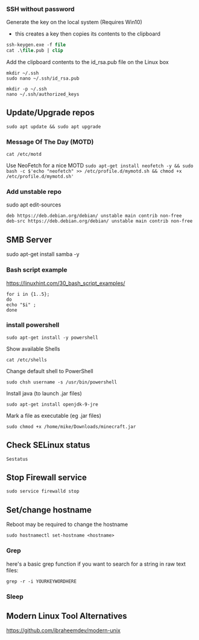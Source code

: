 ### SSH without password

Generate the key on the local system (Requires Win10)
- this creates a key then copies its contents to the clipboard

```ps
ssh-keygen.exe -f file
cat .\file.pub | clip
```

Add the clipboard contents to the id_rsa.pub file on the Linux box 

````
mkdir ~/.ssh
sudo nano ~/.ssh/id_rsa.pub
````

```console
mkdir -p ~/.ssh
nano ~/.ssh/authorized_keys
```

## Update/Upgrade repos
```console
sudo apt update && sudo apt upgrade
```

### Message Of The Day (MOTD)

````cat /etc/motd````

Use NeoFetch for a nice MOTD
````sudo apt-get install neofetch -y && sudo bash -c $'echo "neofetch" >> /etc/profile.d/mymotd.sh && chmod +x /etc/profile.d/mymotd.sh' ````

### Add unstable repo

sudo apt edit-sources
````
deb https://deb.debian.org/debian/ unstable main contrib non-free
deb-src https://deb.debian.org/debian/ unstable main contrib non-free
````

## SMB Server
sudo apt-get install samba -y

### Bash script example

https://linuxhint.com/30_bash_script_examples/

````console
for i in {1..5};
do
echo "$i" ;
done
````

### install powershell

```console
sudo apt-get install -y powershell 
```

Show available Shells 

```console
cat /etc/shells 
```

Change default shell to PowerShell 
```console
sudo chsh username -s /usr/bin/powershell 
```
 
 Install java (to launch .jar files) 
```console
sudo apt-get install openjdk-9-jre 
```

Mark a file as executable (eg .jar files) 
```console
sudo chmod +x /home/mike/Downloads/minecraft.jar 
```
 

## Check SELinux status 
```console
Sestatus 
```

## Stop Firewall service 
````
sudo service firewalld stop 
````
 
## Set/change hostname 

Reboot may be required to change the hostname 

````
sudo hostnamectl set-hostname <hostname> 
````
	
### Grep 

here's a basic grep function if you want to search for a string in raw text files:  
````
grep -r -i YOURKEYWORDHERE
````
        
### Sleep

## Modern Linux Tool Alternatives 

https://github.com/ibraheemdev/modern-unix
